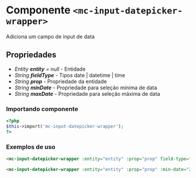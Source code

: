 # Componente `<mc-input-datepicker-wrapper>`
Adiciona um campo de input de data

## Propriedades
- *Entity **entity** = null* - Entidade
- *String **fieldType*** - Tipos date | datetime | time
- *String **prop*** - Propriedade da entidade
- *String **minDate*** - Propriedade para seleção mínima de data
- *String **maxDate*** - Propriedade para seleção máxima de data
### Importando componente
```PHP
<?php 
$this->import('mc-input-datepicker-wrapper');
?>
```
### Exemplos de uso
```HTML
<mc-input-datepicker-wrapper :entity="entity" :prop="prop" field-type="date"></mc-input-datepicker-wrapper>

<mc-input-datepicker-wrapper :entity="entity" :prop="prop" :min-date="2012-01-01" :max-date="2012-02-01" field-type="date"></mc-input-datepicker-wrapper>
```